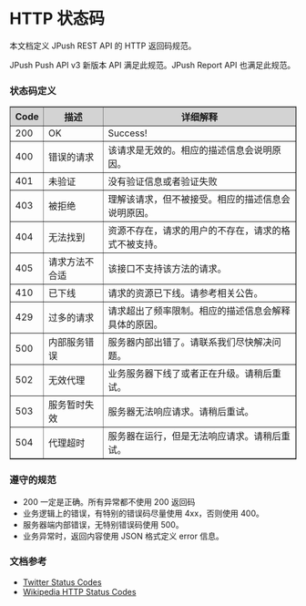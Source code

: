 # HTTP 状态码

本文档定义 JPush REST API 的 HTTP 返回码规范。

JPush Push API v3 新版本 API 满足此规范。JPush Report API 也满足此规范。

### 状态码定义

<div class="table-d" align="center" >
	<table border="1" width = "100%">
		<tr  bgcolor="#D3D3D3" >
			<th >Code</th>
			<th >描述</th>
			<th >详细解释</th>
		</tr>
		<tr >
			<td>200</td>
			<td>OK</td>
			<td>Success!</td>
		</tr>
		<tr >
			<td>400</td>
			<td>错误的请求</td>
			<td>该请求是无效的。相应的描述信息会说明原因。</td>
		</tr>
		<tr >
			<td>401</td>
			<td>未验证</td>
			<td>没有验证信息或者验证失败</td>
		</tr>
		<tr >
			<td>403</td>
			<td>被拒绝</td>
			<td>理解该请求，但不被接受。相应的描述信息会说明原因。</td>
		</tr>
		<tr >
			<td>404</td>
			<td>无法找到</td>
			<td>资源不存在，请求的用户的不存在，请求的格式不被支持。</td>
		</tr>
		<tr >
			<td>405</td>
			<td>请求方法不合适</td>
			<td>该接口不支持该方法的请求。</td>
		</tr>
		<tr >
			<td>410</td>
			<td>已下线</td>
			<td>请求的资源已下线。请参考相关公告。</td>
		</tr>
		<tr >
			<td>429</td>
			<td>过多的请求</td>
			<td>请求超出了频率限制。相应的描述信息会解释具体的原因。</td>
		</tr>
		<tr >
			<td>500</td>
			<td>内部服务错误</td>
			<td>服务器内部出错了。请联系我们尽快解决问题。</td>
		</tr>
		<tr >
			<td>502</td>
			<td>无效代理</td>
			<td>业务服务器下线了或者正在升级。请稍后重试。</td>
		</tr>
		<tr >
			<td>503</td>
			<td>服务暂时失效</td>
			<td>服务器无法响应请求。请稍后重试。</td>
		</tr>
		<tr >
			<td>504</td>
			<td>代理超时</td>
			<td>服务器在运行，但是无法响应请求。请稍后重试。</td>
		</tr>
	</table>
</div>


### 遵守的规范

+ 200 一定是正确。所有异常都不使用 200 返回码
+ 业务逻辑上的错误，有特别的错误码尽量使用 4xx，否则使用 400。
+ 服务器端内部错误，无特别错误码使用 500。
+ 业务异常时，返回内容使用 JSON 格式定义 error 信息。

### 文档参考

+ [Twitter Status Codes](http://docs.jpush.cn/display/dev/HTTP-Status-Code)
+ [Wikipedia HTTP Status Codes](http://wiki.jpushoa.com/display/KKPush/2013/04/16/Wikipedia+HTTP+Status+Codes)



